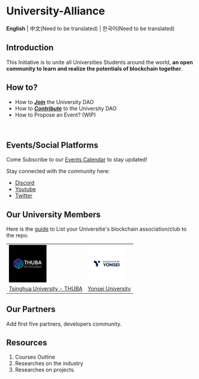 # University-Alliance

**English** | 中文(Need to be translated) | 한국어(Need to be translated)

## Introduction

This Initiative is to unite all Universities Students around the world, **an open community to learn and realize the potentials of blockchain together**.

## How to?
- How to [***Join***](./Manuals/How_to_Join_University_DAO.md) the University DAO
- How to [***Contribute***](./Manuals/How_to_Contribute_to_University_DAO.md) to the University DAO
- How to Propose an Event? (WIP)

<br>

## Events/Social Platforms

Come Subscribe to our [Events Calendar](https://calendar.google.com/calendar/u/7?cid=ZGVjZW50cmFsaXplZHVuaUBnbWFpbC5jb20) to stay updated! 

Stay connected with the community here:
- [Discord](https://discord.gg/sCgMbv3Xus)
- [Youtube](https://www.youtube.com/channel/UCHHgW953B95eQagoRC4d0BQ/)
- [Twitter](https://twitter.com/0xDeUniversity)

## Our University Members

Here is the [guide](./Guides/How_to_Join_University_DAO.md) to List your Universitie's blockchain association/club to the repo.

<table>
	<tr>
		<td>
        	<img src="./Assets/Logos/Tsinghua_University.jpg" alt="Tsinghua_University" style="zoom:10%;"/>
		</td>
		<td>
			<img src="./Assets/Logos/Yonsei_University.jpg" alt="Yonsei_University" style="zoom:10%;"/>
    	</td>
	</tr>
	<tr>
		<td>
			<a href="https://thublockchain.org/">Tsinghua University - THUBA</a>
		</td>
		<td>
			<a href="https://yonseiblockchainlab.com/">Yonsei University</a>
		</td>
	</tr>
</table>

## Our Partners

Add first five partners, developers community.

## Resources

1. Courses Outline
2. Researches on the industry
3. Researches on projects.
